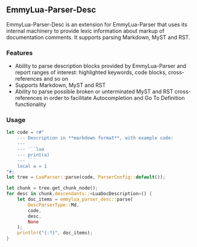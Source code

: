 ## EmmyLua-Parser-Desc

EmmyLua-Parser-Desc is an extension for EmmyLua-Parser that uses its internal machinery to provide lexic information about markup of documentation comments. It supports parsing Markdown, MyST and RST.


### Features

- Ability to parse description blocks provided by EmmyLua-Parser and report ranges of interest: highlighted keywords,  code blocks, cross-references and so on
- Supports Markdown, MyST and RST
- Ability to parse possible broken or unterminated MyST and RST cross-references in order to facilitate Autocompletion and Go To Definition functionality

### Usage

```rust
let code = r#"
    --- Description in **markdown format**, with example code:
    ---
    --- ```lua
    --- print(a)
    --- ```
    local a = 1
"#;
let tree = LuaParser::parse(code, ParserConfig::default());

let chunk = tree.get_chunk_node();
for desc in chunk.descendants::<LuaDocDescription>() {
    let doc_items = emmylua_parser_desc::parse(
        DescParserType::Md,
        code,
        desc,
        None
    );
    println!("{:?}", doc_items);
}
```
